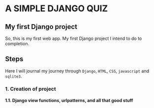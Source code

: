 # A SIMPLE DJANGO QUIZ

## My first Django project

So, this is my first web app. My first Django project I intend to do to completion.

## Steps

Here I will journal my journey through `Django`, `HTML`, `CSS`, `javascript` and `sqlite3`.

### 1. Creation of project

#### 1.1. Django view functions, urlpatterns, and all that good stuff
